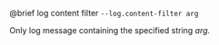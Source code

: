 

@brief log content filter
`--log.content-filter arg`

Only log message containing the specified string *arg*.

